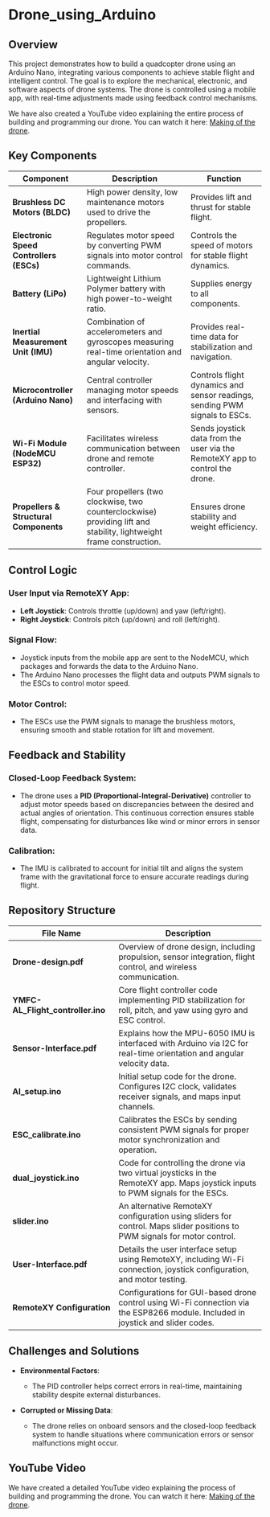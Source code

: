 # Drone_using_Arduino

## Overview
This project demonstrates how to build a quadcopter drone using an Arduino Nano, integrating various components to achieve stable flight and intelligent control. The goal is to explore the mechanical, electronic, and software aspects of drone systems. The drone is controlled using a mobile app, with real-time adjustments made using feedback control mechanisms.

We have also created a YouTube video explaining the entire process of building and programming our drone. You can watch it here: [Making of the drone](https://www.youtube.com/watch?v=GkrDY8fI6IA).

## Key Components

| **Component**                | **Description**                                                                                                      | **Function**                                                                                                     |
|------------------------------|----------------------------------------------------------------------------------------------------------------------|------------------------------------------------------------------------------------------------------------------|
| **Brushless DC Motors (BLDC)**| High power density, low maintenance motors used to drive the propellers.                                             | Provides lift and thrust for stable flight.                                                                    |
| **Electronic Speed Controllers (ESCs)**| Regulates motor speed by converting PWM signals into motor control commands.                                         | Controls the speed of motors for stable flight dynamics.                                                      |
| **Battery (LiPo)**           | Lightweight Lithium Polymer battery with high power-to-weight ratio.                                                 | Supplies energy to all components.                                                                             |
| **Inertial Measurement Unit (IMU)** | Combination of accelerometers and gyroscopes measuring real-time orientation and angular velocity.                    | Provides real-time data for stabilization and navigation.                                                      |
| **Microcontroller (Arduino Nano)**| Central controller managing motor speeds and interfacing with sensors.                                               | Controls flight dynamics and sensor readings, sending PWM signals to ESCs.                                      |
| **Wi-Fi Module (NodeMCU ESP32)** | Facilitates wireless communication between drone and remote controller.                                             | Sends joystick data from the user via the RemoteXY app to control the drone.                                   |
| **Propellers & Structural Components** | Four propellers (two clockwise, two counterclockwise) providing lift and stability, lightweight frame construction. | Ensures drone stability and weight efficiency.                                                                 |

## Control Logic

### User Input via RemoteXY App:
- **Left Joystick**: Controls throttle (up/down) and yaw (left/right).
- **Right Joystick**: Controls pitch (up/down) and roll (left/right).
  
### Signal Flow:
- Joystick inputs from the mobile app are sent to the NodeMCU, which packages and forwards the data to the Arduino Nano.
- The Arduino Nano processes the flight data and outputs PWM signals to the ESCs to control motor speed.

### Motor Control:
- The ESCs use the PWM signals to manage the brushless motors, ensuring smooth and stable rotation for lift and movement.

## Feedback and Stability

### Closed-Loop Feedback System:
- The drone uses a **PID (Proportional-Integral-Derivative)** controller to adjust motor speeds based on discrepancies between the desired and actual angles of orientation. This continuous correction ensures stable flight, compensating for disturbances like wind or minor errors in sensor data.

### Calibration:
- The IMU is calibrated to account for initial tilt and aligns the system frame with the gravitational force to ensure accurate readings during flight.

## Repository Structure

| **File Name**                       | **Description**                                                                                          |
|-------------------------------------|----------------------------------------------------------------------------------------------------------|
| **Drone-design.pdf**                | Overview of drone design, including propulsion, sensor integration, flight control, and wireless communication. |
| **YMFC-AL_Flight_controller.ino**   | Core flight controller code implementing PID stabilization for roll, pitch, and yaw using gyro and ESC control. |
| **Sensor-Interface.pdf**            | Explains how the MPU-6050 IMU is interfaced with Arduino via I2C for real-time orientation and angular velocity data. |
| **Al_setup.ino**                    | Initial setup code for the drone. Configures I2C clock, validates receiver signals, and maps input channels. |
| **ESC_calibrate.ino**               | Calibrates the ESCs by sending consistent PWM signals for proper motor synchronization and operation.      |
| **dual_joystick.ino**               | Code for controlling the drone via two virtual joysticks in the RemoteXY app. Maps joystick inputs to PWM signals for the ESCs. |
| **slider.ino**                      | An alternative RemoteXY configuration using sliders for control. Maps slider positions to PWM signals for motor control. |
| **User-Interface.pdf**              | Details the user interface setup using RemoteXY, including Wi-Fi connection, joystick configuration, and motor testing. |
| **RemoteXY Configuration**          | Configurations for GUI-based drone control using Wi-Fi connection via the ESP8266 module. Included in joystick and slider codes. |

## Challenges and Solutions

- **Environmental Factors**: 
  - The PID controller helps correct errors in real-time, maintaining stability despite external disturbances.
  
- **Corrupted or Missing Data**: 
  - The drone relies on onboard sensors and the closed-loop feedback system to handle situations where communication errors or sensor malfunctions might occur.

## YouTube Video
We have created a detailed YouTube video explaining the process of building and programming the drone. You can watch it here: [Making of the drone](https://www.youtube.com/watch?v=GkrDY8fI6IA).

